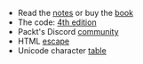 - Read the [notes](https://costineest.github.io/rwd) or buy the [book](https://rwd.education/#buy)
- The code: [4th edition](https://github.com/benfrain/rwd4/archive/refs/heads/master.zip)
- Packt's Discord [community](https://discord.com/invite/ETZTPmrQFX)
- HTML [escape](https://www.freeformatter.com/html-escape.html)
- Unicode character [table](https://unicode-table.com/en)
